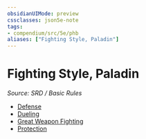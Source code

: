 ```yaml
---
obsidianUIMode: preview
cssclasses: json5e-note
tags:
- compendium/src/5e/phb
aliases: ["Fighting Style, Paladin"]
---
```

# Fighting Style, Paladin
*Source: SRD / Basic Rules* 

- [Defense](defense.md)
- [Dueling](dueling.md)
- [Great Weapon Fighting](great-weapon-fighting.md)
- [Protection](protection.md)